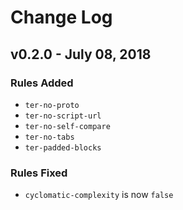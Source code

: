 # Change Log

## v0.2.0 - July 08, 2018

### Rules Added
- `ter-no-proto`
- `ter-no-script-url`
- `ter-no-self-compare`
- `ter-no-tabs`
- `ter-padded-blocks`

### Rules Fixed
- `cyclomatic-complexity` is now `false`
